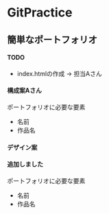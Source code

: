 # GitPractice
## 簡単なポートフォリオ
#### TODO

* index.htmlの作成 -> 担当Aさん

#### 構成案Aさん
ポートフォリオに必要な要素
- 名前
- 作品名

#### デザイン案


#### 追加しました
ポートフォリオに必要な要素
- 名前
- 作品名